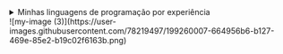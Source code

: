 <details>
  <summary>Minhas linguagens de programação por experiência</summary>
  
  * (**S**) Java e Kotlin
  * (**A**) Python e Typescript
  * (**B**) Javascript
  * (**C**) PHP e C
  * (**D**) C++
</details>
![my-image (3)](https://user-images.githubusercontent.com/78219497/199260007-664956b6-b127-469e-85e2-b19c02f6163b.png)
